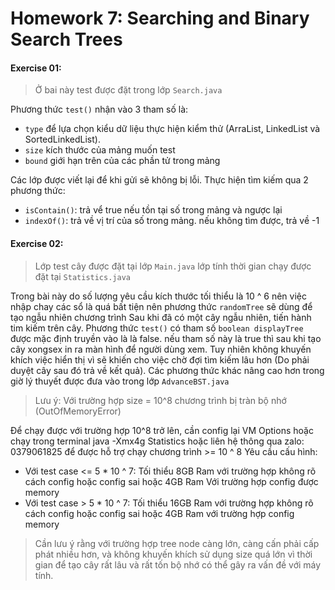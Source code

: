 # Homework 7: Searching and Binary Search Trees

#### Exercise 01: 
> Ở bai này test được đặt trong lớp `Search.java` 
 
Phương thức `test()` nhận vào 3 tham số là:
+ `type` để lựa chọn kiểu dữ liệu thực hiện kiểm thử (ArraList, LinkedList và SortedLinkedList).
+ `size` kích thước của mảng muốn test
+ `bound` giới hạn trên của các phần tử trong mảng

Các lớp được viết lại để khi gửi sẽ không bị lỗi. Thực hiện tìm kiếm qua 2 phương thức:
+ `isContain()`: trả vể true nếu tồn tại số trong mảng và ngược lại
+ `indexOf()`: trả về vị trí của số trong mảng. nếu không tìm được, trả về -1


#### Exercise 02:
> Lớp test cây được đặt tại lớp `Main.java` lớp tính thời gian chạy được đặt tại `Statistics.java`

Trong bài này do số lượng yêu cầu kích thước tối thiểu là 10 ^ 6 nên việc nhập chay các sổ là quá bất tiện nên phương thức `randomTree` sẽ dùng để tạo ngẫu nhiên chương trình
Sau khi đã có một cây ngẫu nhiên, tiến hành tim kiếm trên cây. Phương thức `test()` có tham số `boolean displayTree` được mặc định truyền vào là là false. nếu tham số này là true thì sau khi tạo cây xongsex in ra màn hình để người dùng xem.
Tuy nhiên không khuyến khích việc hiển thị vì sẽ khiến cho việc chờ đợi tìm kiếm lâu hơn (Do phải duyệt cây sau đó trả về kết quả).
Các phương thức khác nâng cao hơn trong giờ lý thuyết được đưa vào trong lớp `AdvanceBST.java`

> Lưu ý: Với trường hợp size = 10^8 chương trình bị tràn bộ nhớ (OutOfMemoryError)

Để chạy được với trường hợp 10^8 trở lên, cần config lại VM Options hoặc chạy trong terminal
java -Xmx4g Statistics hoặc liên hệ thông qua zalo: 0379061825 để được hỗ trợ chạy chương trình >= 10 ^ 8
Yêu cầu cấu hình: 
+ Với test case <= 5 * 10 ^ 7: Tối thiểu 8GB Ram với trường hợp không rõ cách config hoặc config sai hoặc 4GB Ram Với trường hợp config được memory
+ Với test case > 5 * 10 ^ 7: Tối thiểu 16GB Ram với trường hợp không rõ cách config hoặc config sai hoặc 4GB Ram với trường hợp config memory
> Cần lưu ý rằng với trường hợp tree node càng lớn, càng cấn phải cấp phát nhiều hơn, và không khuyến khích sử dụng size quá lớn vì thời gian để tạo cây rất lâu và rất tốn bộ nhớ có thể gây ra vấn đề với máy tính.